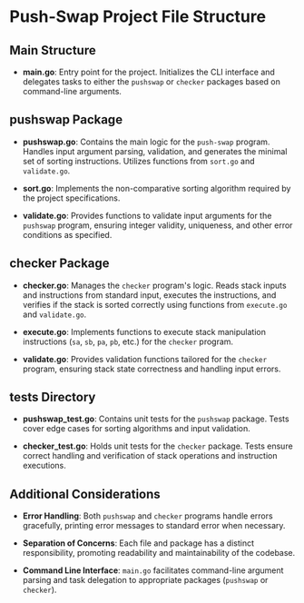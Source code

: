 # Push-Swap Project File Structure

## Main Structure

- **main.go**: Entry point for the project. Initializes the CLI interface and delegates tasks to either the `pushswap` or `checker` packages based on command-line arguments.

## pushswap Package

- **pushswap.go**: Contains the main logic for the `push-swap` program. Handles input argument parsing, validation, and generates the minimal set of sorting instructions. Utilizes functions from `sort.go` and `validate.go`.
  
- **sort.go**: Implements the non-comparative sorting algorithm required by the project specifications.
  
- **validate.go**: Provides functions to validate input arguments for the `pushswap` program, ensuring integer validity, uniqueness, and other error conditions as specified.

## checker Package

- **checker.go**: Manages the `checker` program's logic. Reads stack inputs and instructions from standard input, executes the instructions, and verifies if the stack is sorted correctly using functions from `execute.go` and `validate.go`.
  
- **execute.go**: Implements functions to execute stack manipulation instructions (`sa`, `sb`, `pa`, `pb`, etc.) for the `checker` program.
  
- **validate.go**: Provides validation functions tailored for the `checker` program, ensuring stack state correctness and handling input errors.

## tests Directory

- **pushswap_test.go**: Contains unit tests for the `pushswap` package. Tests cover edge cases for sorting algorithms and input validation.
  
- **checker_test.go**: Holds unit tests for the `checker` package. Tests ensure correct handling and verification of stack operations and instruction executions.

## Additional Considerations

- **Error Handling**: Both `pushswap` and `checker` programs handle errors gracefully, printing error messages to standard error when necessary.
  
- **Separation of Concerns**: Each file and package has a distinct responsibility, promoting readability and maintainability of the codebase.
  
- **Command Line Interface**: `main.go` facilitates command-line argument parsing and task delegation to appropriate packages (`pushswap` or `checker`).
